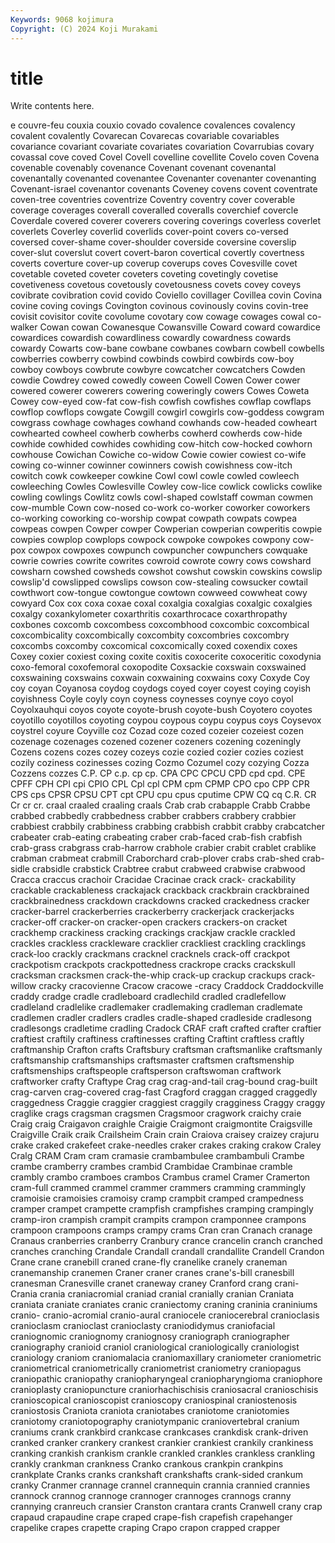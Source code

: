 ```yaml
---
Keywords: 9068 kojimura
Copyright: (C) 2024 Koji Murakami
---
```


# title

Write contents here.



e couvre-feu couxia couxio covado covalence covalences covalency covalent
covalently Covarecan Covarecas covariable covariables covariance covariant covariate covariates covariation
Covarrubias covary covassal cove coved Covel Covell covelline covellite Covelo
coven Covena covenable covenably covenance Covenant covenant covenantal covenantally covenanted
covenantee Covenanter covenanter covenanting Covenant-israel covenantor covenants Coveney covens covent
coventrate coven-tree coventries coventrize Coventry coventry cover coverable coverage coverages
coverall coveralled coveralls coverchief covercle Coverdale covered coverer coverers covering
coverings coverless coverlet coverlets Coverley coverlid coverlids cover-point covers co-versed
coversed cover-shame cover-shoulder coverside coversine coverslip cover-slut coverslut covert covert-baron
covertical covertly covertness coverts coverture cover-up coverup coverups coves Covesville
covet covetable coveted coveter coveters coveting covetingly covetise covetiveness covetous
covetously covetousness covets covey coveys covibrate covibration covid covido Coviello
covillager Covillea covin Covina covine coving covings Covington covinous covinously
covins covin-tree covisit covisitor covite covolume covotary cow cowage cowages
cowal co-walker Cowan cowan Cowanesque Cowansville Coward coward cowardice cowardices
cowardish cowardliness cowardly cowardness cowards cowardy Cowarts cow-bane cowbane cowbanes
cowbarn cowbell cowbells cowberries cowberry cowbind cowbinds cowbird cowbirds cow-boy
cowboy cowboys cowbrute cowbyre cowcatcher cowcatchers Cowden cowdie Cowdrey cowed
cowedly coween Cowell Cowen Cower cower cowered cowerer cowerers cowering
coweringly cowers Cowes Coweta Cowey cow-eyed cow-fat cow-fish cowfish cowfishes
cowflap cowflaps cowflop cowflops cowgate Cowgill cowgirl cowgirls cow-goddess cowgram
cowgrass cowhage cowhages cowhand cowhands cow-headed cowheart cowhearted cowheel cowherb
cowherbs cowherd cowherds cow-hide cowhide cowhided cowhides cowhiding cow-hitch cow-hocked
cowhorn cowhouse Cowichan Cowiche co-widow Cowie cowier cowiest co-wife cowing
co-winner cowinner cowinners cowish cowishness cow-itch cowitch cowk cowkeeper cowkine
Cowl cowl cowle cowled cowleech cowleeching Cowles Cowlesville Cowley cow-lice
cowlick cowlicks cowlike cowling cowlings Cowlitz cowls cowl-shaped cowlstaff cowman
cowmen cow-mumble Cown cow-nosed co-work co-worker coworker coworkers co-working coworking
co-worship cowpat cowpath cowpats cowpea cowpeas cowpen Cowper cowper Cowperian
cowperian cowperitis cowpie cowpies cowplop cowplops cowpock cowpoke cowpokes cowpony
cow-pox cowpox cowpoxes cowpunch cowpuncher cowpunchers cowquake cowrie cowries cowrite
cowrites cowroid cowrote cowry cows cowshard cowsharn cowshed cowsheds cowshot
cowshut cowskin cowskins cowslip cowslip'd cowslipped cowslips cowson cow-stealing cowsucker
cowtail cowthwort cow-tongue cowtongue cowtown cowweed cowwheat cowy cowyard Cox
cox coxa coxae coxal coxalgia coxalgias coxalgic coxalgies coxalgy coxankylometer
coxarthritis coxarthrocace coxarthropathy coxbones coxcomb coxcombess coxcombhood coxcombic coxcombical coxcombicality
coxcombically coxcombity coxcombries coxcombry coxcombs coxcomby coxcomical coxcomically coxed coxendix
coxes Coxey coxier coxiest coxing coxite coxitis coxocerite coxoceritic coxodynia
coxo-femoral coxofemoral coxopodite Coxsackie coxswain coxswained coxswaining coxswains coxwain coxwaining
coxwains coxy Coxyde Coy coy coyan Coyanosa coydog coydogs coyed
coyer coyest coying coyish coyishness Coyle coyly coyn coyness coynesses
coynye coyo coyol Coyolxauhqui coyos coyote coyote-brush coyote-bush Coyotero coyotes
coyotillo coyotillos coyoting coypou coypous coypu coypus coys Coysevox coystrel
coyure Coyville coz Cozad coze cozed cozeier cozeiest cozen cozenage
cozenages cozened cozener cozeners cozening cozeningly Cozens cozens cozes cozey
cozeys cozie cozied cozier cozies coziest cozily coziness cozinesses cozing
Cozmo Cozumel cozy cozying Cozza Cozzens cozzes C.P. CP c.p.
cp cp. CPA CPC CPCU CPD cpd cpd. CPE CPFF
CPH CPI cpi CPIO CPL Cpl cpl CPM cpm CPMP
CPO cpo CPP CPR CPS cps CPSR CPSU CPT cpt
CPU cpu cpus cputime CPW CQ cq C.R. CR Cr
cr cr. craal craaled craaling craals Crab crab crabapple Crabb
Crabbe crabbed crabbedly crabbedness crabber crabbers crabbery crabbier crabbiest crabbily
crabbiness crabbing crabbish crabbit crabby crabcatcher crabeater crab-eating crabeating craber
crab-faced crab-fish crabfish crab-grass crabgrass crab-harrow crabhole crabier crabit crablet
crablike crabman crabmeat crabmill Craborchard crab-plover crabs crab-shed crab-sidle crabsidle
crabstick Crabtree crabut crabweed crabwise crabwood Cracca craccus crachoir Cracidae
Cracinae crack crack- crackability crackable crackableness crackajack crackback crackbrain crackbrained
crackbrainedness crackdown crackdowns cracked crackedness cracker cracker-barrel crackerberries crackerberry crackerjack
crackerjacks cracker-off cracker-on cracker-open crackers crackers-on cracket crackhemp crackiness cracking
crackings crackjaw crackle crackled crackles crackless crackleware cracklier crackliest crackling
cracklings crack-loo crackly crackmans cracknel cracknels crack-off crackpot crackpotism crackpots
crackpottedness crackrope cracks crackskull cracksman cracksmen crack-the-whip crack-up crackup crackups
crack-willow cracky cracovienne Cracow cracowe -cracy Craddock Craddockville craddy cradge
cradle cradleboard cradlechild cradled cradlefellow cradleland cradlelike cradlemaker cradlemaking cradleman
cradlemate cradlemen cradler cradlers cradles cradle-shaped cradleside cradlesong cradlesongs cradletime
cradling Cradock CRAF craft crafted crafter craftier craftiest craftily craftiness
craftinesses crafting Craftint craftless craftly craftmanship Crafton crafts Craftsbury craftsman
craftsmanlike craftsmanly craftsmanship craftsmanships craftsmaster craftsmen craftsmenship craftsmenships craftspeople craftsperson
craftswoman craftwork craftworker crafty Craftype Crag crag crag-and-tail crag-bound crag-built
crag-carven crag-covered crag-fast Cragford craggan cragged craggedly craggedness Craggie craggier
craggiest craggily cragginess Craggy craggy craglike crags cragsman cragsmen Cragsmoor
cragwork craichy craie Craig craig Craigavon craighle Craigie Craigmont craigmontite
Craigsville Craigville Craik craik Crailsheim Crain crain Craiova craisey craizey
crajuru crake craked crakefeet crake-needles craker crakes craking crakow Craley
Cralg CRAM Cram cram cramasie crambambulee crambambuli Crambe crambe cramberry
crambes crambid Crambidae Crambinae cramble crambly crambo cramboes crambos Crambus
cramel Cramer Cramerton cram-full crammed crammel crammer crammers cramming crammingly
cramoisie cramoisies cramoisy cramp crampbit cramped crampedness cramper crampet crampette
crampfish crampfishes cramping crampingly cramp-iron crampish crampit crampits crampon cramponnee
crampons crampoon crampoons cramps crampy crams Cran cran Cranach cranage
Cranaus cranberries cranberry Cranbury crance crancelin cranch cranched cranches cranching
Crandale Crandall crandall crandallite Crandell Crandon Crane crane cranebill craned
crane-fly cranelike cranely craneman cranemanship cranemen Craner craner cranes crane's-bill
cranesbill cranesman Cranesville cranet craneway craney Cranford crang crani- Crania
crania craniacromial craniad cranial cranially cranian Craniata craniata craniate craniates
cranic craniectomy craning craninia craniniums cranio- cranio-acromial cranio-aural craniocele craniocerebral
cranioclasis cranioclasm cranioclast cranioclasty craniodidymus craniofacial craniognomic craniognomy craniognosy craniograph
craniographer craniography cranioid craniol craniological craniologically craniologist craniology craniom craniomalacia
craniomaxillary craniometer craniometric craniometrical craniometrically craniometrist craniometry craniopagus craniopathic craniopathy
craniopharyngeal craniopharyngioma craniophore cranioplasty craniopuncture craniorhachischisis craniosacral cranioschisis cranioscopical cranioscopist
cranioscopy craniospinal craniostenosis craniostosis Craniota craniota craniotabes craniotome craniotomies craniotomy
craniotopography craniotympanic craniovertebral cranium craniums crank crankbird crankcase crankcases crankdisk
crank-driven cranked cranker crankery crankest crankier crankiest crankily crankiness cranking
crankish crankism crankle crankled crankles crankless crankling crankly crankman crankness
Cranko crankous crankpin crankpins crankplate Cranks cranks crankshaft crankshafts crank-sided
crankum cranky Cranmer crannage crannel crannequin crannia crannied crannies crannock
crannog crannoge crannoger crannoges crannogs cranny crannying cranreuch cransier Cranston
crantara crants Cranwell crany crap crapaud crapaudine crape craped crape-fish
crapefish crapehanger crapelike crapes crapette craping Crapo crapon crapped crapper
